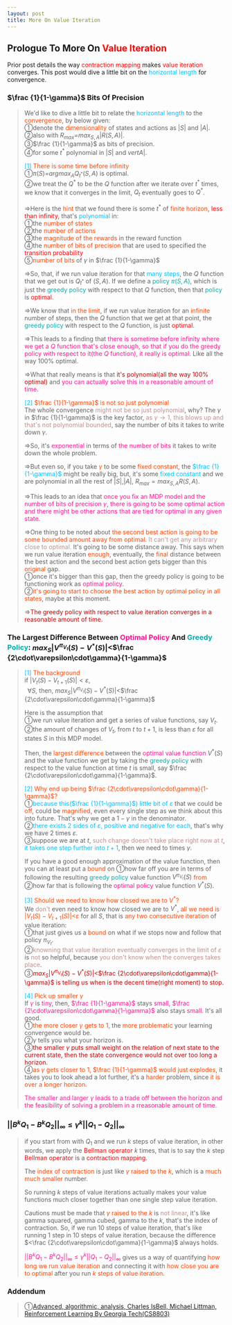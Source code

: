 ```yaml
---
layout: post
title: More On Value Iteration
---
```


## Prologue To More On <font color="Red">Value Iteration</font>
<p class="message">
Prior post details the way <font color="Red">contraction mapping</font> makes <font color="Red">value iteration</font> converges.  This post would dive a little bit on the <font color="DeepSkyBlue">horizontal length</font> for convergence.
</p>

### $\frac {1}{1-\gamma}$ Bits Of Precision
>We'd like to dive a little bit to relate the <font color="DeepSkyBlue">horizontal length</font> to the <font color="OrangeRed">convergence</font>, by below given:  
>&#10112;denote the <font color="OrangeRed">dimensionality</font> of states and actions as $\vert S\vert$ and $\vert A \vert$.  
>&#10113;also with $R_{max}$=$max_{S,A}\vert R(S,A)\vert$.  
>&#10114;$\frac {1}{1-\gamma}$ as bits of precision.  
>&#10115;for some $t^{\ast}$ polynomial in $\vert S\vert$ and $vert A \vert$.  
>
><font color="DeepSkyBlue">[1]</font>
><font color="OrangeRed">There is some time before infinity</font>  
>&#10112;$\pi(S)$=$argmax_{A}Q_{t^{\ast}}(S,A)$ is optimal.    
>&#10113;we treat the $Q^{\ast}$ to be the $Q$ function after we iterate over $t^{\ast}$ times, we know that it converges in the limit, $Q_{t}$ eventually goes to $Q^{\ast}$.  
>
>$\Rightarrow$Here is the <font color="OrangeRed">hint</font> that we found there is some $t^{\ast}$ of <font color="OrangeRed">finite horizon</font>, <font color="Red">less than infinity</font>, that's <font color="DeepSkyBlue">polynomial</font> in:  
>&#10112;the <font color="OrangeRed">number of states</font>  
>&#10113;the <font color="OrangeRed">number of actions</font>  
>&#10114;the <font color="OrangeRed">magnitude of the rewards</font> in the reward function  
>&#10115;the <font color="OrangeRed">number of bits of precision</font> that are used to specified the <font color="Red">transition probability</font>  
>&#10116;<font color="OrangeRed">number of bits</font> of $\gamma$ in $\frac {1}{1-\gamma}$  
>
>$\Rightarrow$So, that, if we run value iteration for that <font color="DeepSkyBlue">many steps</font>, the $Q$ function that we get out is $Q_{t^{\ast}}$ of $(S,A)$.  If we define a <font color="#00ADAD">policy $\pi(S,A)$</font>, which is just the <font color="#00ADAD">greedy policy</font> with respect to that $Q$ function, then that <font color="#00ADAD">policy</font> is <font color="Red">optimal</font>.  
>
>$\Rightarrow$We know that <font color="OrangeRed">in the limit</font>, if we run value iteration for an <font color="OrangeRed">infinite</font> number of steps, then the $Q$ function that we get at that point, the <font color="#00ADAD">greedy policy</font> with respect to the $Q$ function, is just <font color="Red">optimal</font>.  
>
>$\Rightarrow$This leads to a finding that <font color="DeepPink">there is sometime before infinity where we get a $Q$ function that's close enough, so that if you do the greedy policy with respect to it(the $Q$ function), it really is optimal</font>.  Like all the way $100\%$ optimal.  
>
>$\Rightarrow$What that really means is that <font color="#C20000">it's polynomial(all the way $100\%$ optimal)</font> and <font color="DeepPink">you can actually solve this in a reasonable amount of time</font>.  
>
><font color="DeepSkyBlue">[2]</font>
><font color="OrangeRed">$\frac {1}{1-\gamma}$ is not so just polynomial</font>  
>The whole convergence <font color="RosyBrown">might not be so just polynomial</font>, why?  The $\gamma$ in $\frac {1}{1-\gamma}$ is the key factor, <font color="RosyBrown">as $\gamma\rightarrow 1$, this blows up and that's not polynomial bounded</font>, say the number of bits it takes to write down $\gamma$.  
>
>$\Rightarrow$So, it's <font color="DeepPink">exponential</font> in terms of <font color="DeepPink">the number of bits</font> it takes to write down the whole problem.  
>
>$\Rightarrow$But even so, if you take <font color="OrangeRed">$\gamma$</font> to be some <font color="OrangeRed">fixed constant</font>, the <font color="DeepSkyBlue">$\frac {1}{1-\gamma}$</font> might be really big, but, it's some <font color="DeepSkyBlue">fixed constant</font> and we are polynomial in all the rest of $\vert S\vert$,$\vert A\vert$, $R_{max}=max_{S,A}R(S,A)$.  
>
>$\Rightarrow$This leads to an idea that <font color="DeepPink">once you fix an MDP model and the number of bits of precision $\gamma$, there is going to be some optimal action and there might be other actions that are tied for optimal in any given state</font>.  
>
>$\Rightarrow$One thing to be noted about <font color="OrangeRed">the second best action is going to be some bounded amount away from optimal</font>.  <font color="RosyBrown">It can't get any arbitrary close to optimal.</font>  It's going to be some distance away.  This says when we run value iteration <font color="OrangeRed">enough</font>, eventually, the <font color="OrangeRed">final</font> distance between the best action and the second best action gets bigger than this <font color="OrangeRed">original</font> gap.  
>&#10112;once it's bigger than this gap, then the greedy policy is going to be functioning work as <font color="DeepPink">optimal policy</font>.  
>&#10113;<font color="OrangeRed">it's going to start to choose the best action by optimal policy in all states</font>, maybe at this moment.  
>
>$\Rightarrow$<font color="#C20000">The greedy policy with respect to value iteration converges in a reasonable amount of time.</font>  

### The Largest Difference Between <font color="DeepPink">Optimal Policy</font> And <font color="00ADAD">Greedy Policy</font>: $max_{S}\vert V^{\pi_{V_{t}}}(S)-V^{\ast}(S)\vert$<$\frac {2\cdot\varepsilon\cdot\gamma}{1-\gamma}$
><font color="DeepSkyBlue">[1]</font>
><font color="OrangeRed">The background</font>  
>if $\vert V_{t}(S)-V_{t+1}(S)\vert<\varepsilon$,  
>$\;\;\forall S$, then, $max_{S}\vert V^{\pi_{V_{t}}}(S)-V^{\ast}(S)\vert$<$\frac {2\cdot\varepsilon\cdot\gamma}{1-\gamma}$  
>
>Here is the assumption that    
>&#10112;we run value iteration and get a series of value functions, say $V_{t}$.  
>&#10113;the amount of changes of $V_{t}$, from $t$ to $t+1$, is less than $\varepsilon$ for all states $S$ in this MDP model.  
>
>Then, the <font color="OrangeRed">largest difference</font> between the <font color="DeepPink">optimal value function</font> $V^{\ast}(S)$ and the value function we get by taking the <font color="00ADAD">greedy policy</font> with respect to the value function at time $t$ is small, say $\frac {2\cdot\varepsilon\cdot\gamma}{1-\gamma}$.  
>
><font color="DeepSkyBlue">[2]</font>
><font color="OrangeRed">Why end up being $\frac {2\cdot\varepsilon\cdot\gamma}{1-\gamma}$?</font>  
>&#10112;<font color="DeepSkyBlue">because this($\frac {1}{1-\gamma}$) little bit of $\varepsilon$</font> that we could be <font color="OrangeRed">off</font>, could be <font color="OrangeRed">magnified</font>, even every single step as we think about this into future.  That's why we get a $1-\gamma$ in the denominator.  
>&#10113;<font color="DeepSkyBlue">there exists $2$ sides of $\varepsilon$, positive and negative for each</font>, that's why we have $2$ times $\varepsilon$.  
>&#10114;suppose we are at $t$, <font color="RosyBrown">such change doesn't take place right now at $t$</font>, <font color="DeepSkyBlue">it takes one step further into $t+1$</font>, then we need to times $\gamma$.  
>
>If you have a good enough approximation of the value function, then you can at least put a <font color="OrangeRed">bound</font> on &#10112;how far off you are in terms of following the resulting <font color="00ADAD">greedy policy</font> value function $V^{\pi_{V_{t}}}(S)$ <font color="OrangeRed">from</font> &#10113;how far that is following the <font color="DeepPink">optimal policy</font> value function $V^{\ast}(S)$.  
>
><font color="DeepSkyBlue">[3]</font>
><font color="OrangeRed">Should we need to know how closed we are to $V^{\ast}$?</font>  
>We <font color="RosyBrown">don't</font> even need to know how closed we are to $V^{\ast}$, <font color="OrangeRed">all we need is $\vert V_{t}(S)-V_{t+1}(S)\vert$<$\varepsilon$</font> for all $S$, that is <font color="OrangeRed">any two consecutive iteration</font> of value iteration:  
>&#10112;that just gives us a <font color="OrangeRed">bound</font> on what if we stops now and follow that policy $\pi_{V_{t}}$.  
>&#10113;<font color="RosyBrown">knowning that value iteration eventually converges in the limit of $\varepsilon$</font> is <font color="RosyBrown">not</font> so helpful, because <font color="RosyBrown">you don't know when the converges takes place</font>.  
>&#10114;<font color="#C20000">$max_{S}\vert V^{\pi_{V_{t}}}(S)-V^{\ast}(S)\vert$<$\frac {2\cdot\varepsilon\cdot\gamma}{1-\gamma}$ is telling us when is the decent time(right moment) to stop.</font>  
>
><font color="DeepSkyBlue">[4]</font>
><font color="OrangeRed">Pick up smaller $\gamma$</font>  
>If <font color="DeepPink">$\gamma$</font> is <font color="DeepPink">tiny</font>, then, <font color="DeepPink">$\frac {1}{1-\gamma}$</font> stays <font color="DeepPink">small</font>, <font color="DeepPink">$\frac {2\cdot\varepsilon\cdot\gamma}{1-\gamma}$</font> also stays <font color="DeepPink">small</font>.  It's all good.  
>&#10112;<font color="OrangeRed">the more closer $\gamma$ gets to $1$</font>, the <font color="OrangeRed">more problematic</font> your learning convergence would be.  
>&#10113;$\gamma$ tells you what your horizon is.  
>&#10114;<font color="#C20000">the smaller $\gamma$ puts small weight on the relation of next state to the current state, then the state convergence would not over too long a horizon.</font>  
>&#10115;<font color="OrangeRed">as $\gamma$ gets closer to $1$, $\frac {1}{1-\gamma}$ would just explodes</font>, it takes you to look ahead a lot further, it's a <font color="OrangeRed">harder</font> problem, since <font color="OrangeRed">it is over a longer horizon</font>.  
>
><font color="DeepPink">The smaller and larger $\gamma$ leads to a trade off between the horizon and the feasibility of solving a problem in a rreasonable amount of time.</font>  

### $\vert\vert B^{k}Q_{1}-B^{k}Q_{2}\vert\vert_{\infty}\leq\gamma^{k}\vert\vert Q_{1}-Q_{2}\vert\vert_{\infty}$
>if you start from with $Q_{1}$ and we run $k$ steps of value iteration, in other words, we apply the <font color="Red">Bellman operator</font> $k$ times, that is to say the $k$ step <font color="Red">Bellman operator</font> is a <font color="Red">contraction mapping</font>.  
>
>The <font color="OrangeRed">index of contraction</font> is just like <font color="OrangeRed">$\gamma$ raised to the $k$</font>, which is a <font color="OrangeRed">much much smaller</font> number.  
>  
>So running $k$ steps of value iterations actually makes your value functions much closer together than one single step value iteration.  
>
>Cautions must be made that <font color="OrangeRed">$\gamma$ raised to the $k$</font> is <font color="RosyBrown">not linear</font>, it's like gamma squared, gamma cubed, gamma to the $k$, that's the index of contraction.  So, if we run $10$ steps of value iteration, that's like running $1$ step in $10$ steps of value iteration, because the difference $<\frac {2\cdot\varepsilon\cdot\gamma}{1-\gamma}$ always holds.  
>
><font color="DeepPink">$\vert\vert B^{k}Q_{1}-B^{k}Q_{2}\vert\vert_{\infty}\leq\gamma^{k}\vert\vert Q_{1}-Q_{2}\vert\vert_{\infty}$</font> gives us a way of quantifying <font color="OrangeRed">how long we run value iteration</font> and connecting it with <font color="OrangeRed">how close you are to optimal</font> after you run <font color="OrangeRed">$k$ steps of value iteration</font>.  

### Addendum
>&#10112;[Advanced, algorithmic, analysis, Charles IsBell, Michael Littman, Reinforcement Learning By Georgia Tech(CS8803)](https://classroom.udacity.com/courses/ud600/lessons/4602578895/concepts/45888989130923)  

<!-- Γ -->
<!-- \Omega -->
<!-- \cap intersection -->
<!-- \cup union -->
<!-- \frac{\Gamma(k + n)}{\Gamma(n)} \frac{1}{r^k}  -->
<!-- \mbox{\large$\vert$}\nolimits_0^\infty -->
<!-- \vert_0^\infty -->
<!-- \vert_{0.5}^{\infty} -->
<!-- &prime; ′ -->
<!-- &Prime; ″ -->
<!-- $E\lbrack X\rbrack$ -->
<!-- \overline{X_n} -->
<!-- \underset{Succss}P -->
<!-- \frac{{\overline {X_n}}-\mu}{S/\sqrt n} -->
<!-- \lim_{t\rightarrow\infty} -->
<!-- \int_{0}^{a}\lambda\cdot e^{-\lambda\cdot t}\operatorname dt -->
<!-- \Leftrightarrow -->
<!-- \prod_{v\in V} -->
<!-- \subset -->
<!-- \subseteq -->
<!-- \varnothing -->
<!-- \perp -->
<!-- \overset\triangle= -->
<!-- \left|X\right| -->
<!-- \xrightarrow{r_t} -->
<!-- \left\|?\right\| => ||?||-->
<!-- \left|?\right| => |?|-->
<!-- \lbrack BQ\rbrack => [BQ] -->
<!-- \subset -->
<!-- \subseteq -->

<!-- Notes -->
<!-- <font color="OrangeRed">items, verb, to make it the focus, mathematic expression</font> -->
<!-- <font color="Red">KKT</font> -->
<!-- <font color="Red">SMO heuristics</font> -->
<!-- <font color="Red">F</font> distribution -->
<!-- <font color="Red">t</font> distribution -->
<!-- <font color="DeepSkyBlue">suggested item, soft item</font> -->
<!-- <font color="RoyalBlue">old alpha, quiz, example</font> -->
<!-- <font color="Green">new alpha</font> -->

<!-- <font color="#C20000">conclusion, finding</font> -->
<!-- <font color="DeepPink">positive conclusion, finding</font> -->
<!-- <font color="RosyBrown">negative conclusion, finding</font> -->

<!-- <font color="#00ADAD">policy</font> -->
<!-- <font color="#6100A8">full observable</font> -->
<!-- <font color="#FFAC12">partial observable</font> -->
<!-- <font color="#EB00EB">stochastic</font> -->
<!-- <font color="#8400E6">state transition</font> -->
<!-- <font color="#D600D6">discount factor gamma $\gamma$</font> -->
<!-- <font color="#D600D6">$V(S)$</font> -->
<!-- <font color="#9300FF">immediate reward R(S)</font> -->

<!-- ### <font color="RoyalBlue">Example</font>: Illustration By Rainy And Sunny Days In One Week -->
<!-- <font color="RoyalBlue">[Question]</font> -->
<!-- <font color="DeepSkyBlue">[Answer]</font> -->

<!-- <font color="Brown">Notes::mjtsai1974</font> -->

<!-- 
[1]Given the vehicles pass through a highway toll station is $6$ per minute, what is the probability that no cars within $30$ seconds?
><font color="DeepSkyBlue">[1]</font>
><font color="OrangeRed">Given the vehicles pass through a highway toll station is $6$ per minute, what is the probability that no cars within $30$ seconds?</font>  
-->

<!--
><font color="DeepSkyBlue">[Notes]</font>
><font color="OrangeRed">Why at this moment, the Poisson and exponential probability come out with different result?</font>  
-->

<!-- https://www.medcalc.org/manual/gamma_distribution_functions.php -->
<!-- https://www.statlect.com/probability-distributions/student-t-distribution#hid5 -->
<!-- http://www.wiris.com/editor/demo/en/ -->